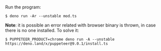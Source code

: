Run the program:

```
$ deno run -Ar --unstable mod.ts
```

**Note**: it is possible an error related with browser binary is thrown, in case there is no one installed. To solve it:

```
$ PUPPETEER_PRODUCT=chrome deno run -A --unstable https://deno.land/x/puppeteer@9.0.1/install.ts
```